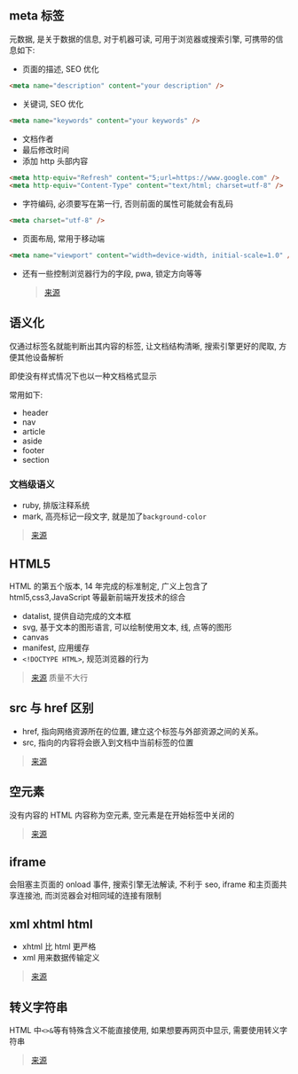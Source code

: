 ## meta 标签

元数据, 是关于数据的信息, 对于机器可读, 可用于浏览器或搜索引擎, 可携带的信息如下:

- 页面的描述, SEO 优化

```html
<meta name="description" content="your description" />
```

- 关键词, SEO 优化

```html
<meta name="keywords" content="your keywords" />
```

- 文档作者
- 最后修改时间
- 添加 http 头部内容

```html
<meta http-equiv="Refresh" content="5;url=https://www.google.com" />
<meta http-equiv="Content-Type" content="text/html; charset=utf-8" />
```

- 字符编码, 必须要写在第一行, 否则前面的属性可能就会有乱码

```html
<meta charset="utf-8" />
```

- 页面布局, 常用于移动端

```html
<meta name="viewport" content="width=device-width, initial-scale=1.0" />
```

- 还有一些控制浏览器行为的字段, pwa, 锁定方向等等
  > [来源](https://blog.csdn.net/yc123h/article/details/51356143)

## 语义化

仅通过标签名就能判断出其内容的标签, 让文档结构清晰, 搜索引擎更好的爬取, 方便其他设备解析

即使没有样式情况下也以一种文档格式显示

常用如下:

- header
- nav
- article
- aside
- footer
- section

### 文档级语义

- ruby, 排版注释系统
- mark, 高亮标记一段文字, 就是加了`background-color`

> [来源](https://segmentfault.com/a/1190000013901244)

## HTML5

HTML 的第五个版本, 14 年完成的标准制定, 广义上包含了 html5,css3,JavaScript 等最新前端开发技术的综合

- datalist, 提供自动完成的文本框
- svg, 基于文本的图形语言, 可以绘制使用文本, 线, 点等的图形
- canvas
- manifest, 应用缓存
- `<!DOCTYPE HTML>`, 规范浏览器的行为

> [来源](https://www.jianshu.com/p/e6e714eff7d5) 质量不大行

## src 与 href 区别

- href, 指向网络资源所在的位置, 建立这个标签与外部资源之间的关系。
- src, 指向的内容将会嵌入到文档中当前标签的位置

> [来源](https://www.jianshu.com/p/dadbb8f8a952)

## 空元素

没有内容的 HTML 内容称为空元素, 空元素是在开始标签中关闭的

> [来源](https://developer.mozilla.org/zh-CN/docs/Glossary/%E7%A9%BA%E5%85%83%E7%B4%A0)

## iframe

会阻塞主页面的 onload 事件, 搜索引擎无法解读, 不利于 seo, iframe 和主页面共享连接池, 而浏览器会对相同域的连接有限制

## xml xhtml html

- xhtml 比 html 更严格
- xml 用来数据传输定义

> [来源](https://www.jianshu.com/p/9027f0b4c69c)

## 转义字符串

HTML 中`<>&`等有特殊含义不能直接使用, 如果想要再网页中显示, 需要使用转义字符串

> [来源](http://caibaojian.com/576.html)
